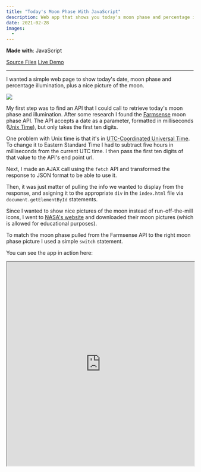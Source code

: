 ```yaml
---
title: "Today's Moon Phase With JavaScript"
description: Web app that shows you today's moon phase and percentage illumination
date: 2021-02-28
images:
  - 
---
```


**Made with**: <i class="fab fa-js"></i> JavaScript

<p class="bullet"><a href="https://github.com/mariobox/moon-phases/">Source Files</a>  <a href="https://mariobox.github.io/moon-phases/">Live Demo</a></p> <hr class="art">



I wanted a simple web page to show today's date, moon phase and percentage illumination, plus a nice picture of the moon.

<img src="/img/moon.jpg" class="gallery medium">

My first step was to find an API that I could call to retrieve today's moon phase and illumination. After some research I found the [Farmsense](https://farmsense.net) moon phase API. The API accepts a date as a parameter, formatted in milliseconds ([Unix Time](https://currentmillis.com/)), but only takes the first ten digits. 

One problem with Unix time is that it's in [UTC-Coordinated Universal Time](https://www.timeanddate.com/time/aboututc.html). To change it to Eastern Standard Time I had to subtract five hours in milliseconds from the current UTC time. I then pass the first ten digits of that value to the API's end point url.

Next, I made an AJAX call using the `fetch` API and transformed the response to JSON format to be able to use it.

Then, it was just matter of pulling the info we wanted to display from the response, and asigning it to the appropriate `div` in the `index.html` file via `document.getElementById` statements.

Since I wanted to show nice pictures of the moon instead of run-off-the-mill icons, I went to [NASA's website](https://svs.gsfc.nasa.gov/Gallery/moonphase.html) and downloaded their moon pictures (which is allowed for educational purposes).

To match the moon phase pulled from the Farmsense API to the right moon phase picture I used a simple `switch` statement.

You can see the app in action here:

<iframe src="https://mariobox.github.io/moon-phases/" title="description" width=100% height="550px"></iframe>